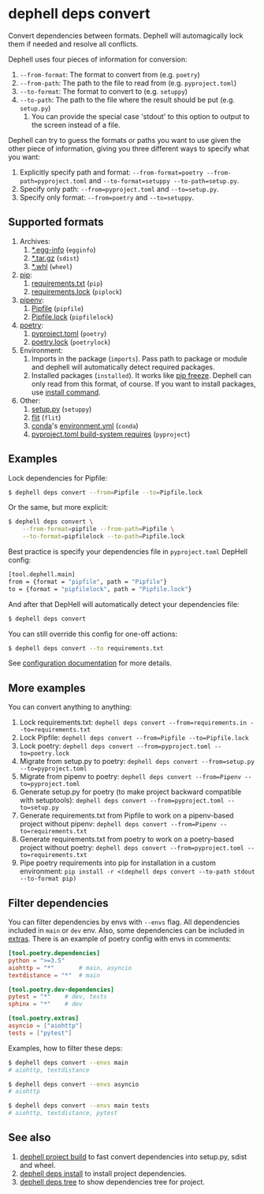 # dephell deps convert

Convert dependencies between formats. Dephell will automagically lock them if needed and resolve all conflicts.

Dephell uses four pieces of information for conversion:
1. `--from-format`: The format to convert from (e.g. `poetry`)
1. `--from-path`: The path to the file to read from (e.g. `pyproject.toml`)
1. `--to-format`: The format to convert to (e.g. `setuppy`)
1. `--to-path`: The path to the file where the result should be put (e.g. `setup.py`)
    1. You can provide the special case 'stdout' to this option to output to the screen instead of a file.
    
Dephell can try to guess the formats or paths you want to use given the other piece of information, giving you three different ways to specify what you want:

1. Explicitly specify path and format: `--from-format=poetry --from-path=pyproject.toml` and `--to-format=setuppy --to-path=setup.py`.
1. Specify only path: `--from=pyproject.toml` and `--to=setup.py`.
1. Specify only format: `--from=poetry` and `--to=setuppy`.

## Supported formats

1. Archives:
    1. [*.egg-info](https://setuptools.readthedocs.io/en/latest/formats.html) (`egginfo`)
    1. [*.tar.gz](https://packaging.python.org/glossary/#term-distribution-package) (`sdist`)
    1. [*.whl](https://pythonwheels.com) (`wheel`)
1. [pip](https://pip.pypa.io/en/stable/):
    1. [requirements.txt](https://pip.pypa.io/en/stable/user_guide/#requirements-files) (`pip`)
    1. [requirements.lock](https://nvie.com/posts/pin-your-packages/) (`piplock`)
1. [pipenv](https://pipenv.readthedocs.io/en/latest/):
    1. [Pipfile](https://github.com/pypa/pipfile) (`pipfile`)
    1. [Pipfile.lock](https://stackoverflow.com/a/49867443/8704691) (`pipfilelock`)
1. [poetry](https://github.com/sdispater/poetry):
    1. [pyproject.toml](https://poetry.eustace.io/docs/pyproject/) (`poetry`)
    1. [poetry.lock](https://poetry.eustace.io/docs/basic-usage/#installing-without-poetrylock) (`poetrylock`)
1. Environment:
    1. Imports in the package (`imports`). Pass path to package or module and dephell will automatically detect required packages.
    1. Installed packages (`installed`). It works like [pip freeze](https://pip.pypa.io/en/stable/reference/pip_freeze/). Dephell can only read from this format, of course. If you want to install packages, use [install command](cmd-deps-install).
1. Other:
    1. [setup.py](https://docs.python.org/3/distutils/setupscript.html) (`setuppy`)
    1. [flit](https://flit.readthedocs.io/en/latest/pyproject_toml.html) (`flit`)
    1. [conda](https://conda.io/en/latest/)'s [environment.yml](https://docs.conda.io/projects/conda/en/latest/user-guide/tasks/manage-environments.html#creating-an-environment-file-manually) (`conda`)
    1. [pyproject.toml build-system requires](https://www.python.org/dev/peps/pep-0518/#build-system-table) (`pyproject`)

## Examples

Lock dependencies for Pipfile:

```bash
$ dephell deps convert --from=Pipfile --to=Pipfile.lock
```
Or the same, but more explicit:

```bash
$ dephell deps convert \
    --from-format=pipfile --from-path=Pipfile \
    --to-format=pipfilelock --to-path=Pipfile.lock
```

Best practice is specify your dependencies file in `pyproject.toml` DepHell config:

```bash
[tool.dephell.main]
from = {format = "pipfile", path = "Pipfile"}
to = {format = "pipfilelock", path = "Pipfile.lock"}
```

And after that DepHell will automatically detect your dependencies file:

```bash
$ dephell deps convert
```

You can still override this config for one-off actions:

```bash
$ dephell deps convert --to requirements.txt
```

See [configuration documentation](config) for more details.

## More examples

You can convert anything to anything:

1. Lock requirements.txt: `dephell deps convert --from=requirements.in --to=requirements.txt`
1. Lock Pipfile: `dephell deps convert --from=Pipfile --to=Pipfile.lock`
1. Lock poetry: `dephell deps convert --from=pyproject.toml --to=poetry.lock`
1. Migrate from setup.py to poetry: `dephell deps convert --from=setup.py --to=pyproject.toml`
1. Migrate from pipenv to poetry: `dephell deps convert --from=Pipenv --to=pyproject.toml`
1. Generate setup.py for poetry (to make project backward compatible with setuptools): `dephell deps convert --from=pyproject.toml --to=setup.py`
1. Generate requirements.txt from Pipfile to work on a pipenv-based project without pipenv: `dephell deps convert --from=Pipenv --to=requirements.txt`
1. Generate requirements.txt from poetry to work on a poetry-based project without poetry: `dephell deps convert --from=pyproject.toml --to=requirements.txt`
1. Pipe poetry requirements into pip for installation in a custom environment: `pip install -r <(dephell deps convert --to-path stdout --to-format pip)`

## Filter dependencies

You can filter dependencies by envs with `--envs` flag. All dependencies included in `main` or `dev` env. Also, some dependencies can be included in [extras](https://setuptools.readthedocs.io/en/latest/setuptools.html#declaring-extras-optional-features-with-their-own-dependencies). There is an example of poetry config with envs in comments:

```toml
[tool.poetry.dependencies]
python = ">=3.5"
aiohttp = "*"       # main, asyncio
textdistance = "*"  # main

[tool.poetry.dev-dependencies]
pytest = "*"    # dev, tests
sphinx = "*"    # dev

[tool.poetry.extras]
asyncio = ["aiohttp"]
tests = ["pytest"]
```

Examples, how to filter these deps:

```bash
$ dephell deps convert --envs main
# aiohttp, textdistance

$ dephell deps convert --envs asyncio
# aiohttp

$ dephell deps convert --envs main tests
# aiohttp, textdistance, pytest
```

## See also

1. [dephell project build](cmd-deps-install) to fast convert dependencies into setup.py, sdist and wheel.
1. [dephell deps install](cmd-deps-install) to install project dependencies.
1. [dephell deps tree](cmd-deps-tree) to show dependencies tree for project.
